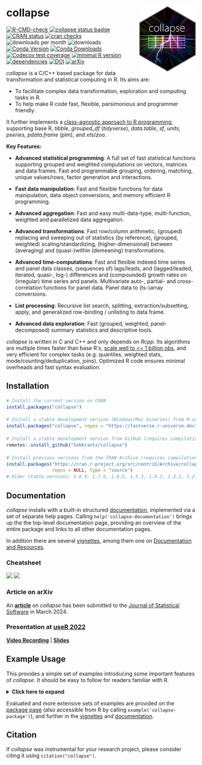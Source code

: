 # collapse <img src='man/figures/logo.png' width="150px" align="right" />

<!-- badges: start -->
[![R-CMD-check](https://github.com/SebKrantz/collapse/actions/workflows/R-CMD-check.yaml/badge.svg)](https://github.com/SebKrantz/collapse/actions/workflows/R-CMD-check.yaml)
[![collapse status badge](https://fastverse.r-universe.dev/badges/collapse)](https://fastverse.r-universe.dev/collapse)
[![CRAN status](https://www.r-pkg.org/badges/version/collapse)](https://cran.r-project.org/package=collapse) 
[![cran checks](https://badges.cranchecks.info/worst/collapse.svg)](https://cran.r-project.org/web/checks/check_results_collapse.html)
![downloads per month](http://cranlogs.r-pkg.org/badges/collapse) <!-- ?color=blue -->
![downloads](http://cranlogs.r-pkg.org/badges/grand-total/collapse) <!-- ?color=blue -->
 [![Conda Version](https://img.shields.io/conda/vn/conda-forge/r-collapse.svg)](https://anaconda.org/conda-forge/r-collapse)
 [![Conda Downloads](https://img.shields.io/conda/dn/conda-forge/r-collapse.svg)](https://anaconda.org/conda-forge/r-collapse)
[![Codecov test coverage](https://codecov.io/gh/SebKrantz/collapse/branch/master/graph/badge.svg)](https://app.codecov.io/gh/SebKrantz/collapse?branch=master)
[![minimal R version](https://img.shields.io/badge/R%3E%3D-3.3.0-6666ff.svg)](https://cran.r-project.org/)
[![dependencies](https://tinyverse.netlify.app/badge/collapse)](https://CRAN.R-project.org/package=collapse)
[![DOI](https://zenodo.org/badge/172910283.svg)](https://zenodo.org/badge/latestdoi/172910283)
[![arXiv](https://img.shields.io/badge/arXiv-2403.05038-0969DA.svg)](https://arxiv.org/abs/2403.05038)
<!-- badges: end -->

*collapse* is a C/C++ based package for data transformation and statistical computing in R. Its aims are:

* To facilitate complex data transformation, exploration and computing tasks in R.
* To help make R code fast, flexible, parsimonious and programmer friendly. 

It further implements a [class-agnostic approach to R programming](https://sebkrantz.github.io/collapse/articles/collapse_object_handling.html), supporting base R, *tibble*, *grouped_df* (*tidyverse*), *data.table*, *sf*, *units*, *pseries*, *pdata.frame* (*plm*), and *xts*/*zoo*. 

**Key Features:**

*  **Advanced statistical programming**: A full set of fast statistical functions 
        supporting grouped and weighted computations on vectors, matrices and 
        data frames. Fast and programmable grouping, ordering, matching, unique values/rows, 
        factor generation and interactions. 
        
* **Fast data manipulation**: Fast and flexible functions for data 
        manipulation, data object conversions, and memory efficient R programming.

*  **Advanced aggregation**: Fast and easy multi-data-type, multi-function, weighted and parallelized data aggregation.

*  **Advanced transformations**: Fast row/column arithmetic, (grouped) replacing 
        and sweeping out of statistics (by reference), (grouped, weighted) scaling/standardizing, 
        (higher-dimensional) between (averaging) and (quasi-)within (demeaning) transformations.

*  **Advanced time-computations**: Fast and flexible indexed time series and panel data classes, (sequences of) lags/leads, and  (lagged/leaded, iterated, quasi-, log-) 
        differences and (compounded) growth rates on (irregular) time series and panels. 
        Multivariate auto-, partial- and cross-correlation functions for panel data. 
        Panel data to (ts-)array conversions.

*  **List processing**: Recursive list search, splitting, 
        extraction/subsetting, apply, and generalized row-binding / unlisting to data frame.

* **Advanced data exploration**: Fast (grouped, weighted, panel-decomposed) 
        summary statistics and descriptive tools.

*collapse* is written in C and C++ and only depends on *Rcpp*. Its algorithms are multiple times faster than base R's, [scale well to <= 1 billion obs](https://duckdblabs.github.io/db-benchmark/), and very efficient for complex tasks (e.g. quantiles, weighted stats, mode/counting/deduplication, joins). Optimized R code ensures minimal overheads and fast syntax evaluation. <!-- , but imports C/C++ functions from *fixest*, *weights*, *RcppArmadillo*, and *RcppEigen* for certain statistical tasks.  -->

## Installation

``` r
# Install the current version on CRAN
install.packages("collapse")

# Install a stable development version (Windows/Mac binaries) from R-universe
install.packages("collapse", repos = "https://fastverse.r-universe.dev")

# Install a stable development version from GitHub (requires compilation)
remotes::install_github("SebKrantz/collapse")

# Install previous versions from the CRAN Archive (requires compilation)
install.packages("https://cran.r-project.org/src/contrib/Archive/collapse/collapse_1.9.6.tar.gz", 
                 repos = NULL, type = "source") 
# Older stable versions: 1.8.9, 1.7.6, 1.6.5, 1.5.3, 1.4.2, 1.3.2, 1.2.1
```

## Documentation

*collapse* installs with a built-in structured [documentation](<https://sebkrantz.github.io/collapse/reference/collapse-documentation.html>), implemented via a set of separate help pages. Calling `help('collapse-documentation')` brings up the the top-level documentation page, providing an overview of the entire package and links to all other documentation pages. 

In addition there are several [vignettes](<https://sebkrantz.github.io/collapse/articles/index.html>), among them one on [Documentation and Resources](https://sebkrantz.github.io/collapse/articles/collapse_documentation.html).

### Cheatsheet

<a href="https://raw.githubusercontent.com/SebKrantz/collapse/master/misc/collapse%20cheat%20sheet/collapse_cheat_sheet.pdf"><img src="https://raw.githubusercontent.com/SebKrantz/collapse/master/misc/collapse%20cheat%20sheet/preview/page1.png" width="330"/></a>  <!-- height="227" 294 -->
<a href="https://raw.githubusercontent.com/SebKrantz/collapse/master/misc/collapse%20cheat%20sheet/collapse_cheat_sheet.pdf"><img src="https://raw.githubusercontent.com/SebKrantz/collapse/master/misc/collapse%20cheat%20sheet/preview/page2.png" width="330"/></a> 

### Article on arXiv

An [**article**](https://arxiv.org/abs/2403.05038) on *collapse* has been submitted to the [Journal of Statistical Software](https://www.jstatsoft.org/) in March 2024. 

### Presentation at [useR 2022](https://user2022.r-project.org)

[**Video Recording**](<https://www.youtube.com/watch?v=OwWT1-dSEts>) | 
[**Slides**](<https://raw.githubusercontent.com/SebKrantz/collapse/master/misc/useR2022%20presentation/collapse_useR2022_final.pdf>)

## Example Usage
This provides a simple set of examples introducing some important features of *collapse*. It should be easy to follow for readers familiar with R. 
<details>
  <summary><b><a style="cursor: pointer;">Click here to expand </a></b> </summary>
  
``` r
library(collapse)
data("iris")            # iris dataset in base R
v <- iris$Sepal.Length  # Vector
d <- num_vars(iris)     # Saving numeric variables (could also be a matrix, statistical functions are S3 generic)
g <- iris$Species       # Grouping variable (could also be a list of variables)

## Advanced Statistical Programming -----------------------------------------------------------------------------

# Simple (column-wise) statistics...
fmedian(v)                       # Vector
fsd(qM(d))                       # Matrix (qM is a faster as.matrix)
fmode(d)                         # data.frame
fmean(qM(d), drop = FALSE)       # Still a matrix
fmax(d, drop = FALSE)            # Still a data.frame

# Fast grouped and/or weighted statistics
w <- abs(rnorm(fnrow(iris)))
fmedian(d, w = w)                 # Simple weighted statistics
fnth(d, 0.75, g)                  # Grouped statistics (grouped third quartile)
fmedian(d, g, w)                  # Groupwise-weighted statistics
fsd(v, g, w)                      # Similarly for vectors
fmode(qM(d), g, w, ties = "max")  # Or matrices (grouped and weighted maximum mode) ...

# A fast set of data manipulation functions allows complex piped programming at high speeds
library(magrittr)                            # Pipe operators
iris %>% fgroup_by(Species) %>% fndistinct   # Grouped distinct value counts
iris %>% fgroup_by(Species) %>% fmedian(w)   # Weighted group medians 
iris %>% add_vars(w) %>%                     # Adding weight vector to dataset
  fsubset(Sepal.Length < fmean(Sepal.Length), Species, Sepal.Width:w) %>% # Fast selecting and subsetting
  fgroup_by(Species) %>%                     # Grouping (efficiently creates a grouped tibble)
  fvar(w) %>%                                # Frequency-weighted group-variance, default (keep.w = TRUE)  
  roworder(sum.w)                            # also saves group weights in a column called 'sum.w'

# Can also use dplyr (but dplyr manipulation verbs are a lot slower)
library(dplyr)
iris %>% add_vars(w) %>% 
  filter(Sepal.Length < fmean(Sepal.Length)) %>% 
  select(Species, Sepal.Width:w) %>% 
  group_by(Species) %>% 
  fvar(w) %>% arrange(sum.w)
  
## Fast Data Manipulation ---------------------------------------------------------------------------------------

head(GGDC10S)

# Pivot Wider: Only SUM (total)
SUM <- GGDC10S |> pivot(c("Country", "Year"), "SUM", "Variable", how = "wider")
head(SUM)

# Joining with data from wlddev
wlddev |>
    join(SUM, on = c("iso3c" = "Country", "year" = "Year"), how = "inner")

# Recast pivoting + supplying new labels for generated columns
pivot(GGDC10S, values = 6:16, names = list("Variable", "Sectorcode"),
      labels = list(to = "Sector",
                    new = c(Sectorcode = "GGDC10S Sector Code",
                            Sector = "Long Sector Description",
                            VA = "Value Added",
                            EMP = "Employment")), 
      how = "recast", na.rm = TRUE)

## Advanced Aggregation -----------------------------------------------------------------------------------------

collap(iris, Sepal.Length + Sepal.Width ~ Species, fmean)  # Simple aggregation using the mean..
collap(iris, ~ Species, list(fmean, fmedian, fmode))       # Multiple functions applied to each column
add_vars(iris) <- w                                        # Adding weights, return in long format..
collap(iris, ~ Species, list(fmean, fmedian, fmode), w = ~ w, return = "long")

# Generate some additional logical data
settransform(iris, AWMSL = Sepal.Length > fmedian(Sepal.Length, w = w), 
                   AWMSW = Sepal.Width > fmedian(Sepal.Width, w = w))

# Multi-type data aggregation: catFUN applies to all categorical columns (here AMWSW)
collap(iris, ~ Species + AWMSL, list(fmean, fmedian, fmode), 
       catFUN = fmode, w = ~ w, return = "long")

# Custom aggregation gives the greatest possible flexibility: directly mapping functions to columns
collap(iris, ~ Species + AWMSL, 
       custom = list(fmean = 2:3, fsd = 3:4, fmode = "AWMSL"), w = ~ w, 
       wFUN = list(fsum, fmin, fmax), # Here also aggregating the weight vector with 3 different functions
       keep.col.order = FALSE)        # Column order not maintained -> grouping and weight variables first

# Can also use grouped tibble: weighted median for numeric, weighted mode for categorical columns
iris %>% fgroup_by(Species, AWMSL) %>% collapg(fmedian, fmode, w = w)

## Advanced Transformations -------------------------------------------------------------------------------------

# All Fast Statistical Functions have a TRA argument, supporting 10 different replacing and sweeping operations
fmode(d, TRA = "replace")     # Replacing values with the mode
fsd(v, TRA = "/")             # dividing by the overall standard deviation (scaling)
fsum(d, TRA = "%")            # Computing percentages
fsd(d, g, TRA = "/")          # Grouped scaling
fmin(d, g, TRA = "-")         # Setting the minimum value in each species to 0
ffirst(d, g, TRA = "%%")      # Taking modulus of first value in each species
fmedian(d, g, w, "-")         # Groupwise centering by the weighted median
fnth(d, 0.95, g, w, "%")      # Expressing data in percentages of the weighted species-wise 95th percentile
fmode(d, g, w, "replace",     # Replacing data by the species-wise weighted minimum-mode
      ties = "min")

# TRA() can also be called directly to replace or sweep with a matching set of computed statistics
TRA(v, sd(v), "/")                       # Same as fsd(v, TRA = "/")
TRA(d, fmedian(d, g, w), "-", g)         # Same as fmedian(d, g, w, "-")
TRA(d, BY(d, g, quantile, 0.95), "%", g) # Same as fnth(d, 0.95, g, TRA = "%") (apart from quantile algorithm)

# For common uses, there are some faster and more advanced functions
fbetween(d, g)                           # Grouped averaging [same as fmean(d, g, TRA = "replace") but faster]
fwithin(d, g)                            # Grouped centering [same as fmean(d, g, TRA = "-") but faster]
fwithin(d, g, w)                         # Grouped and weighted centering [same as fmean(d, g, w, "-")]
fwithin(d, g, w, theta = 0.76)           # Quasi-centering i.e. d - theta*fbetween(d, g, w)
fwithin(d, g, w, mean = "overall.mean")  # Preserving the overall weighted mean of the data

fscale(d)                                # Scaling and centering (default mean = 0, sd = 1)
fscale(d, mean = 5, sd = 3)              # Custom scaling and centering
fscale(d, mean = FALSE, sd = 3)          # Mean preserving scaling
fscale(d, g, w)                          # Grouped and weighted scaling and centering
fscale(d, g, w, mean = "overall.mean",   # Setting group means to overall weighted mean,
       sd = "within.sd")                 # and group sd's to fsd(fwithin(d, g, w), w = w)

get_vars(iris, 1:2)                      # Use get_vars for fast selecting data.frame columns, gv is shortcut
fhdbetween(gv(iris, 1:2), gv(iris, 3:5)) # Linear prediction with factors and continuous covariates
fhdwithin(gv(iris, 1:2), gv(iris, 3:5))  # Linear partialling out factors and continuous covariates

# This again opens up new possibilities for data manipulation...
iris %>%  
  ftransform(ASWMSL = Sepal.Length > fmedian(Sepal.Length, Species, w, "replace")) %>%
  fgroup_by(ASWMSL) %>% collapg(w = w, keep.col.order = FALSE)

iris %>% fgroup_by(Species) %>% num_vars %>% fwithin(w)  # Weighted demeaning


## Time Series and Panel Series ---------------------------------------------------------------------------------

flag(AirPassengers, -1:3)                      # A sequence of lags and leads
EuStockMarkets %>%                             # A sequence of first and second seasonal differences
  fdiff(0:1 * frequency(.), 1:2)  
fdiff(EuStockMarkets, rho = 0.95)              # Quasi-difference [x - rho*flag(x)]
fdiff(EuStockMarkets, log = TRUE)              # Log-difference [log(x/flag(x))]
EuStockMarkets %>% fgrowth(c(1, frequency(.))) # Ordinary and seasonal growth rate
EuStockMarkets %>% fgrowth(logdiff = TRUE)     # Log-difference growth rate [log(x/flag(x))*100]

# Creating panel data
pdata <- EuStockMarkets %>% list(`A` = ., `B` = .) %>% 
         unlist2d(idcols = "Id", row.names = "Time")  

L(pdata, -1:3, ~Id, ~Time)                   # Sequence of fully identified panel-lags (L is operator for flag) 
pdata %>% fgroup_by(Id) %>% flag(-1:3, Time) # Same thing..

# collapse also supports indexed series and data frames (and plm panel data classes)
pdata <- findex_by(pdata, Id, Time)         
L(pdata, -1:3)          # Same as above, ...
psacf(pdata)            # Multivariate panel-ACF
psmat(pdata) %>% plot   # 3D-array of time series from panel data + plotting

HDW(pdata)              # This projects out id and time fixed effects.. (HDW is operator for fhdwithin)
W(pdata, effect = "Id") # Only Id effects.. (W is operator for fwithin)

## List Processing ----------------------------------------------------------------------------------------------

# Some nested list of heterogenous data objects..
l <- list(a = qM(mtcars[1:8]),                                   # Matrix
          b = list(c = mtcars[4:11],                             # data.frame
                   d = list(e = mtcars[2:10], 
                            f = fsd(mtcars))))                   # Vector

ldepth(l)                       # List has 4 levels of nesting (considering that mtcars is a data.frame)
is_unlistable(l)                # Can be unlisted
has_elem(l, "f")                # Contains an element by the name of "f"
has_elem(l, is.matrix)          # Contains a matrix

get_elem(l, "f")                # Recursive extraction of elements..
get_elem(l, c("c","f"))         
get_elem(l, c("c","f"), keep.tree = TRUE)
unlist2d(l, row.names = TRUE)   # Intelligent recursive row-binding to data.frame   
rapply2d(l, fmean) %>% unlist2d # Taking the mean of all elements and repeating

# Application: extracting and tidying results from (potentially nested) lists of model objects
list(mod1 = lm(mpg ~ carb, mtcars), 
     mod2 = lm(mpg ~ carb + hp, mtcars)) %>%
  lapply(summary) %>% 
  get_elem("coef", regex = TRUE) %>%   # Regular expression search and extraction
  unlist2d(idcols = "Model", row.names = "Predictor")

## Summary Statistics -------------------------------------------------------------------------------------------

irisNA <- na_insert(iris, prop = 0.15)  # Randmonly set 15% missing
fnobs(irisNA)                           # Observation count
pwnobs(irisNA)                          # Pairwise observation count
fnobs(irisNA, g)                        # Grouped observation count
fndistinct(irisNA)                      # Same with distinct values... (default na.rm = TRUE skips NA's)
fndistinct(irisNA, g)  

descr(iris)                                   # Detailed statistical description of data

varying(iris, ~ Species)                      # Show which variables vary within Species
varying(pdata)                                # Which are time-varying ? 
qsu(iris, w = ~ w)                            # Fast (one-pass) summary (with weights)
qsu(iris, ~ Species, w = ~ w, higher = TRUE)  # Grouped summary + higher moments
qsu(pdata, higher = TRUE)                     # Panel-data summary (between and within entities)
pwcor(num_vars(irisNA), N = TRUE, P = TRUE)   # Pairwise correlations with p-value and observations
pwcor(W(pdata, keep.ids = FALSE), P = TRUE)   # Within-correlations

```

</details>
<p> </p>

Evaluated and more extensive sets of examples are provided on the [package page](<https://sebkrantz.github.io/collapse/reference/collapse-package.html>) (also accessible from R by calling `example('collapse-package')`), and further in the [vignettes](<https://sebkrantz.github.io/collapse/articles/index.html>) and  [documentation](<https://sebkrantz.github.io/collapse/reference/index.html>).

## Citation

If *collapse* was instrumental for your research project, please consider citing it using `citation("collapse")`.



